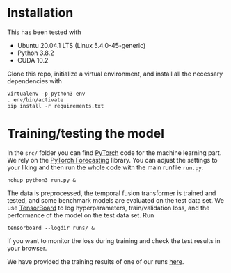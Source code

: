 # Installation
This has been tested with
* Ubuntu 20.04.1 LTS (Linux 5.4.0-45-generic)
* Python 3.8.2
* CUDA 10.2

Clone this repo, initialize a virtual environment, and install all the necessary dependencies with
```shell
virtualenv -p python3 env
. env/bin/activate
pip install -r requirements.txt
```

# Training/testing the model
In the `src/` folder you can find [PyTorch](https://pytorch.org/) code for the machine learning part. We rely on the [PyTorch Forecasting](https://github.com/jdb78/pytorch-forecasting) library. You can adjust the settings to your liking and then run the whole code with the main runfile `run.py`.
```shell
nohup python3 run.py &
```
The data is preprocessed, the temporal fusion transformer is trained and tested, and some benchmark models are evaluated on the test data set. We use [TensorBoard](https://www.tensorflow.org/tensorboard/) to log hyperparameters, train/validation loss, and the performance of the model on the test data set. Run
```shell
tensorboard --logdir runs/ &
```
if you want to monitor the loss during training and check the test results in your browser.

We have provided the training results of one of our runs [here](https://tensorboard.dev/experiment/3kVF0zqmSpGbgPxteeWjDQ/).
